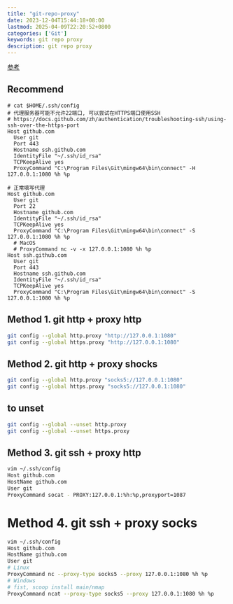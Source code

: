 ```yaml
---
title: "git-repo-proxy"
date: 2023-12-04T15:44:18+08:00
lastmod: 2025-04-09T22:20:52+0800
categories: ['Git']
keywords: git repo proxy
description: git repo proxy
---
```


[参考](https://stackoverflow.com/a/67513102)

## Recommend

```shell
# cat $HOME/.ssh/config
# 代理服务器可能不允许22端口, 可以尝试在HTTPS端口使用SSH
# https://docs.github.com/zh/authentication/troubleshooting-ssh/using-ssh-over-the-https-port
Host github.com
  User git
  Port 443
  Hostname ssh.github.com
  IdentityFile "~/.ssh/id_rsa"
  TCPKeepAlive yes
  ProxyCommand "C:\Program Files\Git\mingw64\bin\connect" -H 127.0.0.1:1080 %h %p

# 正常填写代理
Host github.com
  User git
  Port 22
  Hostname github.com
  IdentityFile "~/.ssh/id_rsa"
  TCPKeepAlive yes
  ProxyCommand "C:\Program Files\Git\mingw64\bin\connect" -S 127.0.0.1:1080 %h %p
  # MacOS
  # ProxyCommand nc -v -x 127.0.0.1:1080 %h %p
Host ssh.github.com
  User git
  Port 443
  Hostname ssh.github.com
  IdentityFile "~/.ssh/id_rsa"
  TCPKeepAlive yes
  ProxyCommand "C:\Program Files\Git\mingw64\bin\connect" -S 127.0.0.1:1080 %h %p
```

## Method 1. git http + proxy http

```bash
git config --global http.proxy "http://127.0.0.1:1080"
git config --global https.proxy "http://127.0.0.1:1080"
```

## Method 2. git http + proxy shocks

```bash
git config --global http.proxy "socks5://127.0.0.1:1080"
git config --global https.proxy "socks5://127.0.0.1:1080"
```

## to unset

```bash
git config --global --unset http.proxy
git config --global --unset https.proxy
```

## Method 3. git ssh + proxy http

```bash
vim ~/.ssh/config
Host github.com
HostName github.com
User git
ProxyCommand socat - PROXY:127.0.0.1:%h:%p,proxyport=1087
```

# Method 4. git ssh + proxy socks

```bash
vim ~/.ssh/config
Host github.com
HostName github.com
User git
# Linux
ProxyCommand nc --proxy-type socks5 --proxy 127.0.0.1:1080 %h %p
# Windows
# fist, scoop install main/nmap
ProxyCommand ncat --proxy-type socks5 --proxy 127.0.0.1:1080 %h %p
```
